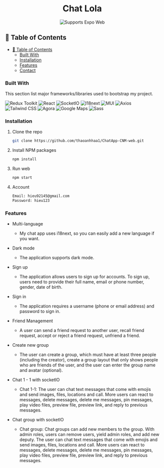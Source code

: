 <h1 align="center">
  Chat Lola
  <br>
</h1>
<p align="center">
    <!-- Web -->
    <img alt="Supports Expo Web" longdesc="Supports Expo Web" src="https://img.shields.io/badge/web-000.svg?style=flat-square&logo=GOOGLE-CHROME&labelColor=4285F4&logoColor=fff" />
</p>

## 🚩 Table of Contents

-   [🚩 Table of Contents](#-table-of-contents)
    -   [Built With](#built-with)
    -   [Installation](#installation)
    -   [Features](#features)
    -   [Contact](#contact)

### Built With

This section list major frameworks/libraries used to bootstrap my project.

![Redux Toolkit](https://img.shields.io/badge/Redux_Toolkit-764ABC.svg?style=for-the-badge&logo=redux&logoColor=white)
![React](https://img.shields.io/badge/react-%2320232a.svg?logo=react&logoColor=%2361DAFB&style=for-the-badge)
![SocketIO](https://img.shields.io/badge/Socket.io-010101.svg?style=for-the-badge&logo=socketdotio&logoColor=white)
![I18next](https://img.shields.io/badge/i18next-26A69A.svg?style=for-the-badge&logo=i18next&logoColor=white)
![MUI](https://img.shields.io/badge/Material_UI-0081CB.svg?style=for-the-badge&logo=material-ui&logoColor=white)
![Axios](https://img.shields.io/badge/Axios-FF0000.svg?style=for-the-badge&logo=axios&logoColor=white)
![Tailwind CSS](https://img.shields.io/badge/Tailwind_CSS-38B2AC.svg?style=for-the-badge&logo=tailwind-css&logoColor=white)
![Agora](https://img.shields.io/badge/Agora-02569B.svg?style=for-the-badge&logo=agora&logoColor=white)
![Google Maps](https://img.shields.io/badge/Google_Maps-4285F4.svg?style=for-the-badge&logo=google-maps&logoColor=white)
![Sass](https://img.shields.io/badge/Sass-CC6699.svg?style=for-the-badge&logo=sass&logoColor=white)

### Installation

1. Clone the repo
    ```sh
    git clone https://github.com/thaoanhhaa1/ChatApp-CNM-web.git
    ```
2. Install NPM packages
    ```sh
    npm install
    ```
3. Run web
    ```sh
    npm start
    ```
4. Account
    ```sh
    Email: hieu92145@gmail.com
    Password: hieu123
    ```
### Features

-   Multi-language

    -   My chat app uses i18next, so you can easily add a new language if you want.

-   Dark mode

    -   The application supports dark mode.

-   Sign up

    -   The application allows users to sign up for accounts. To sign up, users need to provide their full name, email or phone number, gender, date of birth.

-   Sign in

    -   The application requires a username (phone or email address) and password to sign in.

-   Friend Management

    -   A user can send a friend request to another user, recall friend request, accept or reject a friend request, unfriend a friend.

-   Create new group

    -   The user can create a group, which must have at least three people (including the creator), create a group layout that only shows people who are friends of the user, and the user can enter the group name and avatar (optional).

-   Chat 1 - 1 with socketIO

    -   Chat 1-1: The user can chat text messages that come with emojis and send images, files, locations and call. More users can react to messages, delete messages, delete me messages, pin messages, play video files, preview file, preview link, and reply to previous messages.

-   Chat group with socketIO
    -   Chat group: Chat groups can add new members to the group. With admin roles, users can remove users, yield admin roles, and add new deputy. The user can chat text messages that come with emojis and send images, files, locations and call. More users can react to messages, delete messages, delete me messages, pin messages, play video files, preview file, preview link, and reply to previous messages.